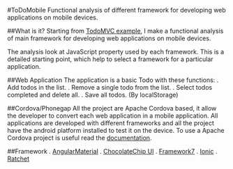 #ToDoMobile
Functional analysis of different framework for developing web applications on mobile devices.

##What is it?
Starting from [TodoMVC example](todomvc.com), I make a functional analysis of main framework for developing web applications on mobile devices.

The analysis look at JavaScript property used by each framework.
This is a detailed starting point, which help to select a framework for a particular application.

##Web Application
The application is a basic Todo with these functions:
  . Add todos in the list.
  . Remove a single todo from the list.
  . Select todos completed and delete all.
  . Save all todos. (By localStorage)
  
##Cordova/Phonegap
All the project are Apache Cordova based, it allow the developer to convert each web application in a mobile application.
All applications are developed with different frameworks and all the project have the android platform installed to test it on the device.
To use a Apache Cordova project is useful read the [documentation](http://cordova.apache.org/docs/en/4.0.0/).

##Framework
  . [AngularMaterial](https://material.angularjs.org/)
  . [ChocolateChip UI](http://chocolatechip-ui.com/)
  . [Framework7](http://www.idangero.us/framework7/)
  . [Ionic](http://ionicframework.com/)
  . [Ratchet](http://goratchet.com/)

